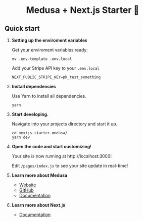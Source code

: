 <h1 align="center">
  Medusa + Next.js Starter 🚀
</h1>

## Quick start

1. **Setting up the enviroment variables**

    Get your enviroment variables ready:

    ```shell
    mv .env.template .env.local
    ```

    Add your Stripe API key to your `.env.local`

    ```
    NEXT_PUBLIC_STRIPE_KEY=pk_test_something
    ```

2.  **Install dependencies**

    Use Yarn to install all dependencies.

    ```shell
    yarn
    ```

3.  **Start developing.**

    Navigate into your projects directory and start it up.

    ```shell
    cd nextjs-starter-medusa/
    yarn dev
    ```

4.  **Open the code and start customizing!**

    Your site is now running at http://localhost:3000!

    Edit `/pages/index.js` to see your site update in real-time!

5.  **Learn more about Medusa**

    - [Website](https://www.medusa-commerce.com/)
    - [GitHub](https://github.com/medusajs)
    - [Documentation](https://docs.medusa-commerce.com/)

6.  **Learn more about Next.js**

    - [Documentation](https://nextjs.org/docs)

